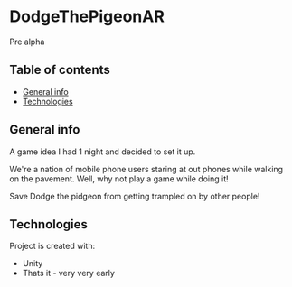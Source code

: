 # DodgeThePigeonAR
Pre alpha

## Table of contents
* [General info](#general-info)
* [Technologies](#technologies)

## General info
A game idea I had 1 night and decided to set it up. 

We're a nation of mobile phone users staring at out phones while walking on the pavement. Well, why not play a game while doing it!

Save Dodge the pidgeon from getting trampled on by other people!

## Technologies
Project is created with:
* Unity
* Thats it - very very early

	

